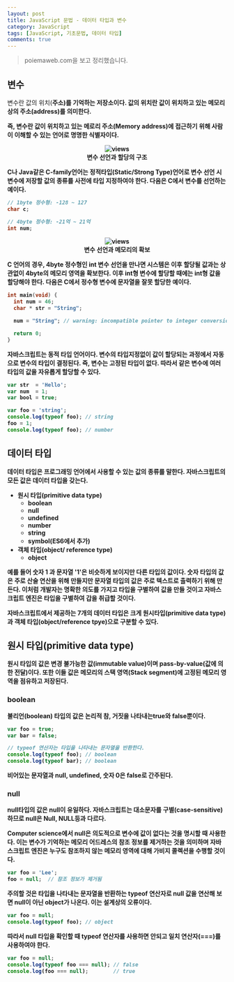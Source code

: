 ```yaml
---
layout: post
title: JavaScript 문법 - 데이터 타입과 변수
category: JavaScript
tags: [JavaScript, 기초문법, 데이터 타입]
comments: true
---
```

<!----------------- 탬플릿
>안내말
## forEach
### 설명
[MDN]()
### 문법
```javascript

```
### 예시
```javascript

```

<center>
 <figure>
 <img src="/assets/post-img/git/git_diff.png" alt="views">
 <figcaption>cat을 통해서 git diff 결과를 표시</figcaption>
 </figure>
 </center>
------------------->

>poiemaweb.com을 보고 정리했습니다.

## 변수

변수란 값의 위치(<strong>주소<strong>)를 기억하는 저장소이다.
값의 위치란 값이 위치하고 있는 메모리 상의 주소(address)를 의미한다.

즉, 변수란 값이 위치하고 있는 메로리 주소(Memory address)에 접근하기 위해 사람이 이해할 수 있는 언어로 명명한 식별자이다.

<center>
<figure>
<img src="https://poiemaweb.com/img/memory_address.png" alt="views">
<figcaption>변수 선언과 할당의 구조</figcaption>
</figure>
</center>

C나 Java같은 C-family언어는 정적타입(Static/Strong Type)언어로 변수 선언 시 변수에 저장할 값의 종류를 사전에 타입 지정하여야 한다. 다음은 C에서 변수를 선언하는 예이다.

```c
// 1byte 정수형: -128 ~ 127
char c;

// 4byte 정수형: -21억 ~ 21억
int num;
```

<center>
<figure>
<img src="https://poiemaweb.com/img/int_num.png" alt="views">
<figcaption>변수 선언과 메모리의 확보</figcaption>
</figure>
</center>

C 언어의 경우, 4byte 정수형인 int 변수 선언을 만나면 시스템은 이후 할당될 값과는 상관없이 4byte의 메모리 영역을 확보한다. 이후 int형 변수에 할당할 때에는 int형 값을 할당해야 한다. 다음은 C에서 정수형 변수에 문자열을 잘못 할당한 예이다.

```c
int main(void) {
  int num = 46;
  char * str = "String";

  num = "String"; // warning: incompatible pointer to integer conversion assigning to 'int' from 'char [7]'

  return 0;
}
```

자바스크립트는 동적 타입 언어이다. 변수의 타입지정없이 값이 할당되는 과정에서 자동으로 변수의 타입이 결정된다. 즉, 변수는 고정된 타입이 없다. 따라서 같은 변수에 여러 타입의 값을 자유롭게 할당할 수 있다.

```javascript
var str  = 'Hello';
var num  = 1;
var bool = true;

var foo = 'string';
console.log(typeof foo); // string
foo = 1;
console.log(typeof foo); // number
```

## 데이터 타입

<strong>데이터 타입은 프로그래밍 언어에서 사용할 수 있는 값의 종류를 말한다.</strong>
자바스크립트의 모든 값은 데이터 타입을 갖는다.
- 원시 타입(primitive data type)
    - boolean
    - null
    - undefined
    - number
    - string
    - symbol(ES6에서 추가)
- 객체 타입(object/ reference type)
    - object

예를 들어 숫자 1 과 문자열 '1'은 비슷하게 보이지만 다른 타입의 값이다. 숫자 타입의 값은 주로 산술 연산을 위해 만들지만 문자열 타입의 값은 주로 텍스트로 출력하기 위해 만든다. 이처럼 개발자는 명확한 의도를 가지고 타입을 구별하여 값을 만들 것이고 자바스크립트 엔진은 타입을 구별하여 갑을 취급할 것이다.

자바스크립트에서 제공하는 7개의 데이터 타입은 크게 원시타입(primitive data type)과 객체 타입(object/reference tpye)으로 구분할 수 있다.

## 원시 타입(primitive data type)
원시 타입의 값은 변경 불가능한 값(immutable value)이며 pass-by-value(값에 의한 전달)이다. 또한 이들 값은 메모리의 스택 영역(Stack segment)에 고정된 메모리 영역을 점유하고 저장된다.

### boolean

불리언(boolean) 타입의 값은 논리적 참, 거짓을 나타내는**true**와 **false**뿐이다.

```javascript
var foo = true;
var bar = false;

// typeof 연산자는 타입을 나타내는 문자열을 반환한다.
console.log(typeof foo); // boolean
console.log(typeof bar); // boolean
```
비어있는 문자열과 **null**, **undefined**, 숫자 0은 **false**로 간주된다.

### null

null타입의 값은 null이 유일하다. 자바스크립트는 대소문자를 구별(case-sensitive)하므로 null은 Null, NULL등과 다르다.

Computer science에서 null은 의도적으로 변수에 값이 없다는 것을 명시할 때 사용한다. 이는 변수가 기억하는 메모리 어드레스의 참조 정보를  제거하는 것을 의미하며 자바스크립트 엔진은 누구도 참조하지 않는 메모리 영역에 대해 가비지 콜렉션을 수행할 것이다.

```javascript
var foo = 'Lee';
foo = null;  // 참조 정보가 제거됨
```

주의할 것은 타입을 나타내는 문자열을 반환하는 typeof 연산자로 null 값을 연산해 보면 null이 아닌 object가 나온다. 이는 설계상의 오류이다.

```javascript
var foo = null;
console.log(typeof foo); // object
```

따라서 null 타입을 확인할 때 typeof 연산자를 사용하면 안되고 일치 연산자(===)를 사용하여야 한다.

```javascript
var foo = null;
console.log(typeof foo === null); // false
console.log(foo === null);        // true
```
